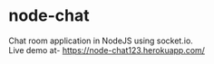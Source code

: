 # node-chat
Chat room application in NodeJS using socket.io.<br/>
Live demo at- https://node-chat123.herokuapp.com/<br/>